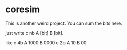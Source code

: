# coresim
This is another weird project. You can sum the bits here.

just write c nb A [bit] B [bit].

like c 4b A 1000 B 0000
c 2b A 10 B 00
